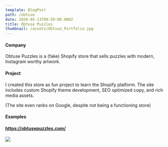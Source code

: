 ```yaml
---
template: BlogPost
path: /obtuse
date: 2020-05-13T00:59:00.000Z
title: Obtuse Puzzles
thumbnail: /assets/Obtuse_Portfolio.jpg
---
```

#### Company

Obtuse Puzzles is a (fake) Shopify store that sells puzzles with modern, Instagram worthy artwork.

#### Project

I created this store as fun project to learn the Shopify platform. The site includes custom Shopify theme development, SEO optimized copy, and rich media assets.

(The site even ranks on Google, despite not being a functioning store)

#### Examples

#### <https://obtusepuzzles.com/>

![](/assets/Obtuse_Layout.jpg)
